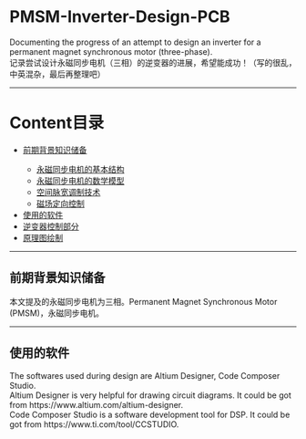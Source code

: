 # PMSM-Inverter-Design-PCB 
<p>Documenting the progress of an attempt to design an inverter for a permanent magnet synchronous motor (three-phase).<br>
记录尝试设计永磁同步电机（三相）的逆变器的进展，希望能成功！（写的很乱，中英混杂，最后再整理吧）</p>
<hr>

# Content目录
<ul>
  <li><a href="前期背景知识储备">前期背景知识储备</a> </li>
    <ul>
      <li><a href="永磁同步电机的基本结构">永磁同步电机的基本结构</a></li>
      <li><a href="永磁同步电机的数学模型">永磁同步电机的数学模型</a></li>
      <li><a href="空间脉宽调制技术">空间脉宽调制技术</a></li>
      <li><a href="磁场定向控制">磁场定向控制</a></li>
    </ul>
  <li><a href="使用的软件">使用的软件</a></li>
  <li><a href="逆变器控制部分">逆变器控制部分</a></li>
  <li><a href="原理图绘制">原理图绘制</a></li>
</ul>
<hr>

## 前期背景知识储备
<p>本文提及的永磁同步电机为三相。Permanent Magnet Synchronous Motor (PMSM)，永磁同步电机。<br>
<hr>

## 使用的软件
<p>The softwares used during design are Altium Designer, Code Composer Studio.<br>
Altium Designer is very helpful for drawing circuit diagrams. It could be got from https://www.altium.com/altium-designer.<br>
Code Composer Studio is a software development tool for DSP. It could be got from https://www.ti.com/tool/CCSTUDIO.</p>
